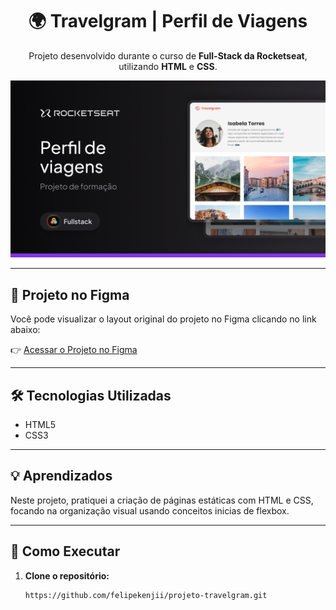 <h1 align="center">🌍 Travelgram | Perfil de Viagens</h1>

<p align="center">
  Projeto desenvolvido durante o curso de <strong>Full-Stack da Rocketseat</strong>, utilizando <strong>HTML</strong> e <strong>CSS</strong>.
</p>

<p align="center">
  <img src="assets/Thumbnail.png" alt="Capa do projeto">
</p>

<hr>

## 🎨 Projeto no Figma

Você pode visualizar o layout original do projeto no Figma clicando no link abaixo:

👉 [Acessar o Projeto no Figma](https://www.figma.com/community/file/1384542229391733447/local-turistico)

---

## 🛠️ Tecnologias Utilizadas

- HTML5  
- CSS3

---

## 💡 Aprendizados

Neste projeto, pratiquei a criação de páginas estáticas com HTML e CSS, focando na organização visual usando conceitos inicias de flexbox.

---

## 🚀 Como Executar

1. **Clone o repositório:**
   ```bash
   https://github.com/felipekenjii/projeto-travelgram.git

